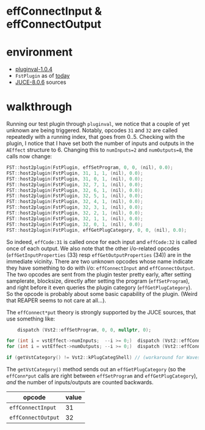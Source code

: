 effConnectInput & effConnectOutput
==================================

# environment
- [pluginval-1.0.4](https://github.com/Tracktion/pluginval/releases/download/v1.0.4/pluginval_Linux.zip)
- `FstPlugin` as of [today](https://git.iem.at/zmoelnig/FST/-/tree/3e5252f26be4ec68029f1cc5d4a7c191a3f98e13/src/FstPlugin)
- [JUCE-8.0.6](https://github.com/juce-framework/JUCE/releases/tag/8.0.6) sources

# walkthrough

Running our test plugin through `pluginval`, we notice that a couple of yet unknown are being triggered.
Notably, opcodes `31` and `32` are called repeatedly with a running index, that goes from 0..5.
Checking with the plugin, I notice that I have set both the number of inputs and outputs in the `AEffect` structure to 6.
Changing this to `numInputs=2` and `numOutputs=8`, the calls now change:
~~~C++
FST::host2plugin(FstPlugin, effSetProgram, 0, 0, (nil), 0.0);
FST::host2plugin(FstPlugin, 31, 1, 1, (nil), 0.0);
FST::host2plugin(FstPlugin, 31, 0, 1, (nil), 0.0);
FST::host2plugin(FstPlugin, 32, 7, 1, (nil), 0.0);
FST::host2plugin(FstPlugin, 32, 6, 1, (nil), 0.0);
FST::host2plugin(FstPlugin, 32, 5, 1, (nil), 0.0);
FST::host2plugin(FstPlugin, 32, 4, 1, (nil), 0.0);
FST::host2plugin(FstPlugin, 32, 3, 1, (nil), 0.0);
FST::host2plugin(FstPlugin, 32, 2, 1, (nil), 0.0);
FST::host2plugin(FstPlugin, 32, 1, 1, (nil), 0.0);
FST::host2plugin(FstPlugin, 32, 0, 1, (nil), 0.0);
FST::host2plugin(FstPlugin, effGetPlugCategory, 0, 0, (nil), 0.0);
~~~

So indeed, `effCode:31` is called once for each input and `effCode:32` is called once of each output.
We also note that the other i/o-related opcodes (`effGetInputProperties` (33) resp `effGetOutputProperties` (34))
are in the immediate vicinity.
There are two unknown opcodes whose name indicate they have something to do with i/o: `effConnectInput` and `effConnectOutput`.
The two opcodes are sent from the plugin tester pretty early, after setting samplerate, blocksize,
directly after setting the program (`effSetProgram`),
and right before it even queries the plugin category (`effGetPlugCategory`).
So the opcode is probably about some basic capability of the plugin.
(Weird that REAPER seems to not care at all...).

The `effConnect*put` theory is strongly supported by the JUCE sources, that use something like:

~~~C++
    dispatch (Vst2::effSetProgram, 0, 0, nullptr, 0);

for (int i = vstEffect->numInputs;  --i >= 0;)  dispatch (Vst2::effConnectInput,  i, 1, nullptr, 0);
for (int i = vstEffect->numOutputs; --i >= 0;)  dispatch (Vst2::effConnectOutput, i, 1, nullptr, 0);

if (getVstCategory() != Vst2::kPlugCategShell) // (workaround for Waves 5 plugins which crash during this call)
~~~

The `getVstCategory()` method sends out an `effGetPlugCategory`
(so the `effConn*put` calls are right between `effSetProgram` and `effGetPlugCategory`),
*and* the number of inputs/outputs are counted backwards.

| opcode             | value |
|--------------------|-------|
| `effConnectInput`  | 31    |
| `effConnectOutput` | 32    |
